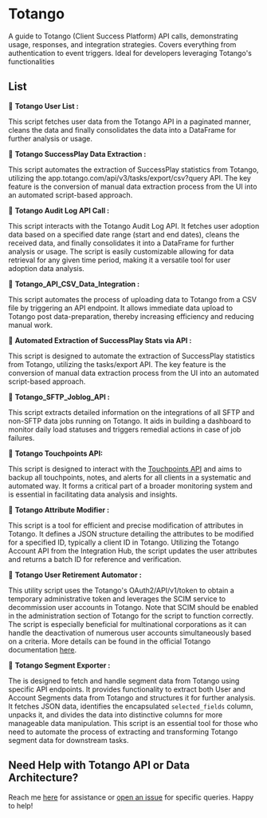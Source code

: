 # Totango
A guide to Totango (Client Success Platform) API calls, demonstrating usage, responses, and integration strategies. Covers everything from authentication to event triggers. Ideal for developers leveraging Totango's functionalities

## List

:bookmark: **Totango User List :** 

This script fetches user data from the Totango API in a paginated manner, cleans the data and finally consolidates the data into a DataFrame for further analysis or usage.

:bookmark: **Totango SuccessPlay Data Extraction :**

This script automates the extraction of SuccessPlay statistics from Totango, utilizing the app.totango.com/api/v3/tasks/export/csv?query API. The key feature is the conversion of manual data extraction process from the UI into an automated script-based approach.

:bookmark: **Totango Audit Log API Call :** 

This script interacts with the Totango Audit Log API. It fetches user adoption data based on a specified date range (start and end dates), cleans the received data, and finally consolidates it into a DataFrame for further analysis or usage. The script is easily customizable allowing for data retrieval for any given time period, making it a versatile tool for user adoption data analysis.

:bookmark: **Totango_API_CSV_Data_Integration :**

This script automates the process of uploading data to Totango from a CSV file by triggering an API endpoint. It allows immediate data upload to Totango post data-preparation, thereby increasing efficiency and reducing manual work. 

:bookmark: **Automated Extraction of SuccessPlay Stats via API :**

This script is designed to automate the extraction of SuccessPlay statistics from Totango, utilizing the tasks/export API. The key feature is the conversion of manual data extraction process from the UI into an automated script-based approach.

:bookmark: **Totango_SFTP_Joblog_API :**

This script extracts detailed information on the integrations of all SFTP and non-SFTP data jobs running on Totango. It aids in building a dashboard to monitor daily load statuses and triggers remedial actions in case of job failures.

:bookmark: **Totango Touchpoints API:**

This script is designed to interact with the [Touchpoints API](https://support.totango.com/hc/en-us/articles/115000597266-Touchpoints-API) and aims to backup all touchpoints, notes, and alerts for all clients in a systematic and automated way. It forms a critical part of a broader monitoring system and is essential in facilitating data analysis and insights.

:bookmark: **Totango Attribute Modifier :**

This script is a tool for efficient and precise modification of attributes in Totango. It defines a JSON structure detailing the attributes to be modified for a specified ID, typically a client ID in Totango. Utilizing the Totango Account API from the Integration Hub, the script updates the user attributes and returns a batch ID for reference and verification.

:bookmark: **Totango User Retirement Automator :** 

This utility script uses the Totango's OAuth2/API/v1/token to obtain a temporary administrative token and leverages the SCIM service to decommission user accounts in Totango. Note that SCIM should be enabled in the administration section of Totango for the script to function correctly. The script is especially beneficial for multinational corporations as it can handle the deactivation of numerous user accounts simultaneously based on a criteria. More details can be found in the official Totango documentation [here](https://support.totango.com/hc/en-us/articles/360021860392-Manage-Totango-users).

:bookmark: **Totango Segment Exporter :**

The is designed to fetch and handle segment data from Totango using specific API endpoints. It provides functionality to extract both User and Account Segments data from Totango and structures it for further analysis. It fetches JSON data, identifies the encapsulated `selected_fields` column, unpacks it, and divides the data into distinctive columns for more manageable data manipulation. This script is an essential tool for those who need to automate the process of extracting and transforming Totango segment data for downstream tasks.

## Need Help with Totango API or Data Architecture?

Reach me [here](mailto:rohit.acharyar@gmail.com) for assistance or [open an issue](https://github.com/yourusername/yourrepository/issues) for specific queries. Happy to help!


